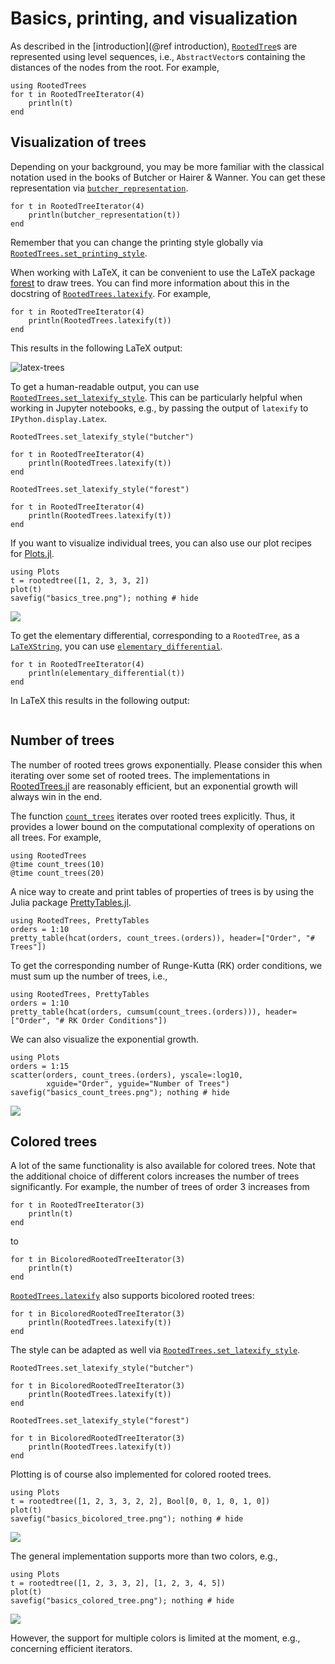 # Basics, printing, and visualization

As described in the [introduction](@ref introduction), [`RootedTree`](@ref)s
are represented using level sequences, i.e., `AbstractVector`s containing
the distances of the nodes from the root. For example,

```@example basics
using RootedTrees
for t in RootedTreeIterator(4)
    println(t)
end
```


## Visualization of trees

Depending on your background, you may be more familiar with the classical
notation used in the books of Butcher or Hairer & Wanner. You can get these
representation via [`butcher_representation`](@ref).

```@example basics
for t in RootedTreeIterator(4)
    println(butcher_representation(t))
end
```

Remember that you can change the printing style globally via
[`RootedTrees.set_printing_style`](@ref).

When working with LaTeX, it can be convenient to use the LaTeX package
[forest](https://ctan.org/pkg/forest) to draw trees. You can find more
information about this in the docstring of [`RootedTrees.latexify`](@ref).
For example,

```@example basics
for t in RootedTreeIterator(4)
    println(RootedTrees.latexify(t))
end
```

This results in the following LaTeX output:

![latex-trees](https://user-images.githubusercontent.com/12693098/196148917-6e3cf000-5bc3-4798-8a82-d6e939bb6a8f.png)

To get a human-readable output, you can use
[`RootedTrees.set_latexify_style`](@ref). This can be particularly helpful when
working in Jupyter notebooks, e.g., by passing the output of `latexify` to
`IPython.display.Latex`.

```@example basics
RootedTrees.set_latexify_style("butcher")

for t in RootedTreeIterator(4)
    println(RootedTrees.latexify(t))
end

RootedTrees.set_latexify_style("forest")

for t in RootedTreeIterator(4)
    println(RootedTrees.latexify(t))
end
```

If you want to visualize individual trees, you can also use our plot recipes
for [Plots.jl](https://github.com/JuliaPlots/Plots.jl).

```@example basics
using Plots
t = rootedtree([1, 2, 3, 3, 2])
plot(t)
savefig("basics_tree.png"); nothing # hide
```

![](basics_tree.png)

To get the elementary differential, corresponding to a `RootedTree`, as a [`LaTeXString`](https://github.com/JuliaStrings/LaTeXStrings.jl), you can use [`elementary_differential`](@ref).

```@example basics
for t in RootedTreeIterator(4)
    println(elementary_differential(t))
end
```
In LaTeX this results in the following output:

![]()


## Number of trees

The number of rooted trees grows exponentially. Please consider this when
iterating over some set of rooted trees. The implementations in
[RootedTrees.jl](https://github.com/SciML/RootedTrees.jl)
are reasonably efficient, but an exponential growth will always win in the end.

The function [`count_trees`](@ref) iterates over rooted trees explicitly. Thus,
it provides a lower bound on the computational complexity of operations on all
trees. For example,

```@repl
using RootedTrees
@time count_trees(10)
@time count_trees(20)
```

A nice way to create and print tables of properties of trees is by using
the Julia package [PrettyTables.jl](https://github.com/ronisbr/PrettyTables.jl).

```@repl
using RootedTrees, PrettyTables
orders = 1:10
pretty_table(hcat(orders, count_trees.(orders)), header=["Order", "# Trees"])
```

To get the corresponding number of Runge-Kutta (RK) order conditions, we must
sum up the number of trees, i.e.,

```@repl
using RootedTrees, PrettyTables
orders = 1:10
pretty_table(hcat(orders, cumsum(count_trees.(orders))), header=["Order", "# RK Order Conditions"])
```

We can also visualize the exponential growth.

```@example basics
using Plots
orders = 1:15
scatter(orders, count_trees.(orders), yscale=:log10,
        xguide="Order", yguide="Number of Trees")
savefig("basics_count_trees.png"); nothing # hide
```

![](basics_count_trees.png)


## Colored trees

A lot of the same functionality is also available for colored trees.
Note that the additional choice of different colors increases the number of
trees significantly. For example, the number of trees of order 3 increases from

```@example basics
for t in RootedTreeIterator(3)
    println(t)
end
```

to

```@example basics
for t in BicoloredRootedTreeIterator(3)
    println(t)
end
```

[`RootedTrees.latexify`](@ref) also supports bicolored rooted trees:

```@example basics
for t in BicoloredRootedTreeIterator(3)
    println(RootedTrees.latexify(t))
end
```

The style can be adapted as well via [`RootedTrees.set_latexify_style`](@ref).

```@example basics
RootedTrees.set_latexify_style("butcher")

for t in BicoloredRootedTreeIterator(3)
    println(RootedTrees.latexify(t))
end

RootedTrees.set_latexify_style("forest")

for t in BicoloredRootedTreeIterator(3)
    println(RootedTrees.latexify(t))
end
```

Plotting is of course also implemented for colored rooted trees.

```@example basics
using Plots
t = rootedtree([1, 2, 3, 3, 2, 2], Bool[0, 0, 1, 0, 1, 0])
plot(t)
savefig("basics_bicolored_tree.png"); nothing # hide
```

![](basics_bicolored_tree.png)

The general implementation supports more than two colors, e.g.,

```@example basics
using Plots
t = rootedtree([1, 2, 3, 3, 2], [1, 2, 3, 4, 5])
plot(t)
savefig("basics_colored_tree.png"); nothing # hide
```

![](basics_colored_tree.png)

However, the support for multiple colors is limited at the moment, e.g.,
concerning efficient iterators.
